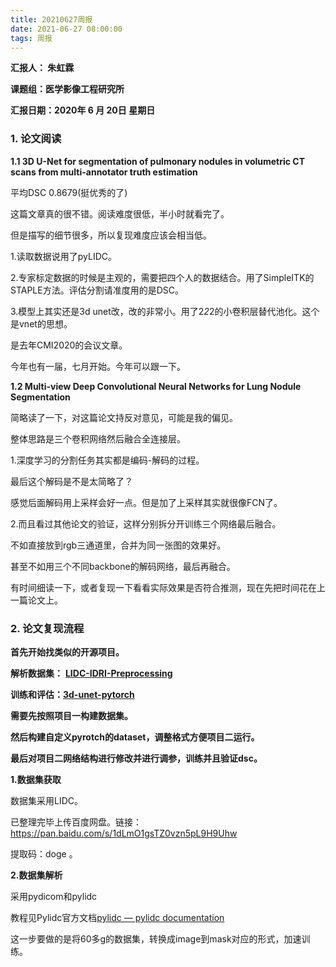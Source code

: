 ```yaml
---
title: 20210627周报
date: 2021-06-27 08:00:00
tags: 周报
---
```




 

**汇报人： 朱虹霖**

**课题组：医学影像工程研究所**

**汇报日期：2020年 6 月 20日 星期日**

### **1.** **论文阅读**

**1.1  3D U-Net for segmentation of pulmonary nodules in volumetric CT scans from multi-annotator truth estimation** 

平均DSC 0.8679(挺优秀的了)

这篇文章真的很不错。阅读难度很低，半小时就看完了。

但是描写的细节很多，所以复现难度应该会相当低。

1.读取数据说用了pyLIDC。

2.专家标定数据的时候是主观的，需要把四个人的数据结合。用了SimpleITK的STAPLE方法。评估分割请准度用的是DSC。

3.模型上其实还是3d unet改，改的非常小。用了2*2*2的小卷积层替代池化。这个是vnet的思想。

 

是去年CMI2020的会议文章。

今年也有一届，七月开始。今年可以跟一下。

 

**1.2 Multi-view Deep Convolutional Neural Networks for Lung Nodule Segmentation**

简略读了一下，对这篇论文持反对意见，可能是我的偏见。

整体思路是三个卷积网络然后融合全连接层。

 

1.深度学习的分割任务其实都是编码-解码的过程。

最后这个解码是不是太简略了？

感觉后面解码用上采样会好一点。但是加了上采样其实就很像FCN了。

 

2.而且看过其他论文的验证，这样分别拆分开训练三个网络最后融合。

不如直接放到rgb三通道里，合并为同一张图的效果好。

甚至不如用三个不同backbone的解码网络，最后再融合。



有时间细读一下，或者复现一下看看实际效果是否符合推测，现在先把时间花在上一篇论文上。

 

### **2.** **论文复现流程**

**首先开始找类似的开源项目。**

**解析数据集：** [**LIDC-IDRI-Preprocessing**](https://github.com/jaeho3690/LIDC-IDRI-Preprocessing)

**训练和评估：**[**3d-unet-pytorch**](https://github.com/wolny/pytorch-3dunet)

**需要先按照项目一构建数据集。**

**然后构建自定义pyrotch的dataset，调整格式方便项目二运行。**

**最后对项目二网络结构进行修改并进行调参，训练并且验证dsc。**

**1.数据集获取**

数据集采用LIDC。

已整理完毕上传百度网盘。链接：[https://pan.baidu.com/s/1dLmO1gsTZ0vzn5pL9H9Uhw ](https://pan.baidu.com/s/1dLmO1gsTZ0vzn5pL9H9Uhw)

提取码：doge 。

**2.数据集解析**

采用pydicom和pylidc

教程见Pylidc官方文档[pylidc — pylidc documentation](https://pylidc.github.io/)

这一步要做的是将60多g的数据集，转换成image到mask对应的形式，加速训练。

 

 

 

 

 